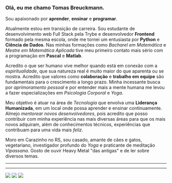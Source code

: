 ### Olá, eu me chamo Tomas Breuckmann.

Sou apaixonado por **aprender**, **ensinar** e **programar**. 

Atualmente estou em transição de carreira. Sou estudante de desenvolvimento web Full Stack pela Trybe e desenvolvedor **Frontend** formado pela mesma escola, onde me tornei um entusiasta por **Python** e **Ciência de Dados**. Nas minhas formações como *Bacharel em Matemática* e *Mestre em Matemática Aplicada* tive meu primeiro contato mais sério com a programação em **Pascal** e **Matlab**.

Acredito o que ser humano vive melhor quando está em conexão com a *espiritualidade*, que sua natureza real é muito maior do que aparenta ou se mostra. Acredito que valores como **colaboração** e **trabalho em equipe** são fundamentais para o crescimento a longo prazo. Minha incessante busca por *aprimoramento pessoal* e por entender mais a mente humana me levou a fazer especializações em *Psicologia Corporal* e *Yoga*. 

Meu objetivo é atuar na área de *Tecnologia* que envolva uma **Liderança Humanizada**, em um local onde possa aprender e ensinar continuamente. Almejo *mentorear novos desenvolvedores*, pois acredito que posso contribuir com minha experiência nas mais diversas áreas para que os mais novos adquiram, além de conhecimentos técnicos, experiências que contribuam para uma vida mais *feliz*.

Moro em Carazinho no RS, sou casado, amante de cães e gatos, vegetariano, investigador profundo do *Yoga* e praticante de meditação *Vipassana*. Gosto de ouvir Heavy Metal "das antigas" e de ler sobre diversos temas.

---
<!-- ### Projetos Trybe -->

<!-- #### Fundamentos
   <img src="https://img.shields.io/badge/HTML5-E34F26?style=for-the-badge&logo=html5&logoColor=white" alt="html5" /> <img src="https://img.shields.io/badge/CSS3-1572B6?style=for-the-badge&logo=css3&logoColor=white" alt="css3"/><img src="https://img.shields.io/badge/JavaScript-323330?style=for-the-badge&logo=javascript&logoColor=F7DF1E" alt="javascript"/> 
<details>
<summary>
   Pricipais projetos
</summary>
 -->
<!-- 1. Pixel art
   * [Vercel](https://pixel-art-tomas-breuckmann.vercel.app/)
   * [GitHub](https://github.com/Tomas-Breuckmann/pixel-art)
</details>


#### Front-end
<img src="https://img.shields.io/badge/React-20232A?style=for-the-badge&logo=react&logoColor=61DAFB" alt="React-Icon" height="30" />        
<details>
<summary>
   Pricipais projetos
</summary>

1. Solar System
   * [Vercel](https://github.com/Tomas-Breuckmann/solar-system)
   * [GitHub](https://solar-system-tomas-breuckmann.vercel.app/)
</details>

### Projetos Pessoais
 -->
---

<div>
<a href="https://api.whatsapp.com/send?phone=5554999964137" target="_blank"><img src="https://img.shields.io/badge/WhatsApp-2D9644?style=for-the-badge&logo=whatsapp&logoColor=white"></a>
  <a href="https://www.linkedin.com/in/tomasbreuckmann/" target="_blank"><img src="https://img.shields.io/badge/LinkedIn-blue?style=for-the-badge&logo=linkedin" target="_blank"></a> 
  <a href="mailto:tomas.yoga@yahoo.com" target="_blank"><img src="https://img.shields.io/badge/Yahoo!-6001D2?style=for-the-badge&logo=Yahoo!&logoColor=white"></a>
</div>
